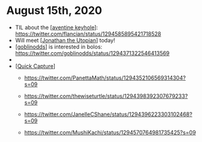 # August 15th, 2020
- TIL about the [[aventine keyhole]]: https://twitter.com/flancian/status/1294585895421718528
- Will meet [[Jonathan the Utopian]] today!
- [[goblinodds]] is interested in bolos: https://twitter.com/goblinodds/status/1294371322546413569
- 
- [[Quick Capture]]
    - https://twitter.com/PanettaMath/status/1294352106569314304?s=09


    - https://twitter.com/thewiseturtle/status/1294398392307679233?s=09


    - https://twitter.com/JanelleCShane/status/1294396223303102468?s=09


    - https://twitter.com/MushiKachi/status/1294570764981735425?s=09



[//begin]: # "Autogenerated link references for markdown compatibility"
[aventine keyhole]: ../aventine-keyhole "aventine-keyhole"
[Jonathan the Utopian]: ../jonathan-the-utopian "Jonathan the Utopian"
[goblinodds]: ../goblinodds "Goblinodds"
[Quick Capture]: ../quick-capture "quick-capture"
[//end]: # "Autogenerated link references"